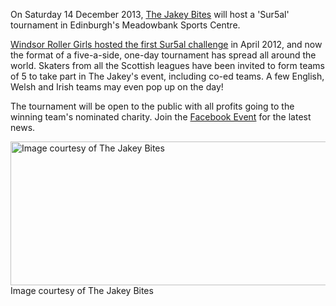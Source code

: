<html><body><p>On Saturday 14 December 2013, <a title="The Jakey Bites Facebook Page" href="https://www.facebook.com/TheJakeyBites" target="_blank">The Jakey Bites</a> will host a 'Sur5al' tournament in Edinburgh's Meadowbank Sports Centre.

<a title="Windsor Roller Girls' Website" href="http://windsorrollergirls.com/sur5al" target="_blank">Windsor Roller Girls hosted the first Sur5al challenge</a> in April 2012, and now the format of a five-a-side, one-day tournament has spread all around the world. Skaters from all the Scottish leagues have been invited to form teams of 5 to take part in The Jakey's event, including co-ed teams. A few English, Welsh and Irish teams may even pop up on the day!

The tournament will be open to the public with all profits going to the winning team's nominated charity. Join the <a title="SURV5AL 2013 Facebook Event" href="https://www.facebook.com/events/317269091746500/" target="_blank">Facebook Event</a> for the latest news.

<a href="http://www.scottishrollerderbyblog.com/2013/10/jakey-sur5al.png"><img class="size-full wp-image-2998" alt="Image courtesy of The Jakey Bites" src="http://www.scottishrollerderbyblog.com/2013/10/jakey-sur5al.png" width="614" height="230"></a> Image courtesy of The Jakey Bites</p></body></html>
